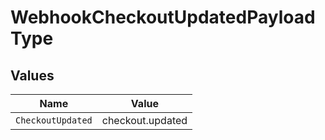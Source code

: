 # WebhookCheckoutUpdatedPayloadType


## Values

| Name              | Value             |
| ----------------- | ----------------- |
| `CheckoutUpdated` | checkout.updated  |